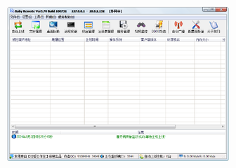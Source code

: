 ![Screenshot](https://raw.githubusercontent.com/NE0WISE/rat-dump/refs/heads/main/BabyRemote/Screenshot.png)
